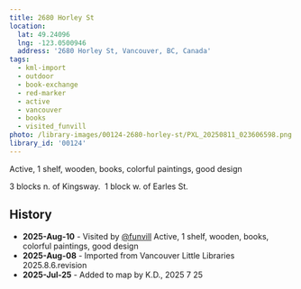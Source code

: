 ```yaml
---
title: 2680 Horley St
location:
  lat: 49.24096
  lng: -123.0500946
  address: '2680 Horley St, Vancouver, BC, Canada'
tags:
  - kml-import
  - outdoor
  - book-exchange
  - red-marker
  - active
  - vancouver
  - books
  - visited_funvill  
photo: /library-images/00124-2680-horley-st/PXL_20250811_023606598.png
library_id: '00124'
---
```


Active, 1 shelf, wooden, books, colorful paintings, good design

3 blocks n. of Kingsway.  1 block w. of Earles St.

## History

- **2025-Aug-10** - Visited by [@funvill](https://blog.abluestar.com) Active, 1 shelf, wooden, books, colorful paintings, good design
- **2025-Aug-08** - Imported from Vancouver Little Libraries 2025.8.6.revision
- **2025-Jul-25** - Added to map by K.D., 2025 7 25
